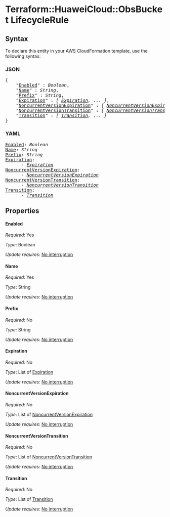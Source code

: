 # Terraform::HuaweiCloud::ObsBucket LifecycleRule

## Syntax

To declare this entity in your AWS CloudFormation template, use the following syntax:

### JSON

<pre>
{
    "<a href="#enabled" title="Enabled">Enabled</a>" : <i>Boolean</i>,
    "<a href="#name" title="Name">Name</a>" : <i>String</i>,
    "<a href="#prefix" title="Prefix">Prefix</a>" : <i>String</i>,
    "<a href="#expiration" title="Expiration">Expiration</a>" : <i>[ <a href="lifecyclerule-expiration.md">Expiration</a>, ... ]</i>,
    "<a href="#noncurrentversionexpiration" title="NoncurrentVersionExpiration">NoncurrentVersionExpiration</a>" : <i>[ <a href="lifecyclerule-noncurrentversionexpiration.md">NoncurrentVersionExpiration</a>, ... ]</i>,
    "<a href="#noncurrentversiontransition" title="NoncurrentVersionTransition">NoncurrentVersionTransition</a>" : <i>[ <a href="lifecyclerule-noncurrentversiontransition.md">NoncurrentVersionTransition</a>, ... ]</i>,
    "<a href="#transition" title="Transition">Transition</a>" : <i>[ <a href="lifecyclerule-transition.md">Transition</a>, ... ]</i>
}
</pre>

### YAML

<pre>
<a href="#enabled" title="Enabled">Enabled</a>: <i>Boolean</i>
<a href="#name" title="Name">Name</a>: <i>String</i>
<a href="#prefix" title="Prefix">Prefix</a>: <i>String</i>
<a href="#expiration" title="Expiration">Expiration</a>: <i>
      - <a href="lifecyclerule-expiration.md">Expiration</a></i>
<a href="#noncurrentversionexpiration" title="NoncurrentVersionExpiration">NoncurrentVersionExpiration</a>: <i>
      - <a href="lifecyclerule-noncurrentversionexpiration.md">NoncurrentVersionExpiration</a></i>
<a href="#noncurrentversiontransition" title="NoncurrentVersionTransition">NoncurrentVersionTransition</a>: <i>
      - <a href="lifecyclerule-noncurrentversiontransition.md">NoncurrentVersionTransition</a></i>
<a href="#transition" title="Transition">Transition</a>: <i>
      - <a href="lifecyclerule-transition.md">Transition</a></i>
</pre>

## Properties

#### Enabled

_Required_: Yes

_Type_: Boolean

_Update requires_: [No interruption](https://docs.aws.amazon.com/AWSCloudFormation/latest/UserGuide/using-cfn-updating-stacks-update-behaviors.html#update-no-interrupt)

#### Name

_Required_: Yes

_Type_: String

_Update requires_: [No interruption](https://docs.aws.amazon.com/AWSCloudFormation/latest/UserGuide/using-cfn-updating-stacks-update-behaviors.html#update-no-interrupt)

#### Prefix

_Required_: No

_Type_: String

_Update requires_: [No interruption](https://docs.aws.amazon.com/AWSCloudFormation/latest/UserGuide/using-cfn-updating-stacks-update-behaviors.html#update-no-interrupt)

#### Expiration

_Required_: No

_Type_: List of <a href="lifecyclerule-expiration.md">Expiration</a>

_Update requires_: [No interruption](https://docs.aws.amazon.com/AWSCloudFormation/latest/UserGuide/using-cfn-updating-stacks-update-behaviors.html#update-no-interrupt)

#### NoncurrentVersionExpiration

_Required_: No

_Type_: List of <a href="lifecyclerule-noncurrentversionexpiration.md">NoncurrentVersionExpiration</a>

_Update requires_: [No interruption](https://docs.aws.amazon.com/AWSCloudFormation/latest/UserGuide/using-cfn-updating-stacks-update-behaviors.html#update-no-interrupt)

#### NoncurrentVersionTransition

_Required_: No

_Type_: List of <a href="lifecyclerule-noncurrentversiontransition.md">NoncurrentVersionTransition</a>

_Update requires_: [No interruption](https://docs.aws.amazon.com/AWSCloudFormation/latest/UserGuide/using-cfn-updating-stacks-update-behaviors.html#update-no-interrupt)

#### Transition

_Required_: No

_Type_: List of <a href="lifecyclerule-transition.md">Transition</a>

_Update requires_: [No interruption](https://docs.aws.amazon.com/AWSCloudFormation/latest/UserGuide/using-cfn-updating-stacks-update-behaviors.html#update-no-interrupt)

